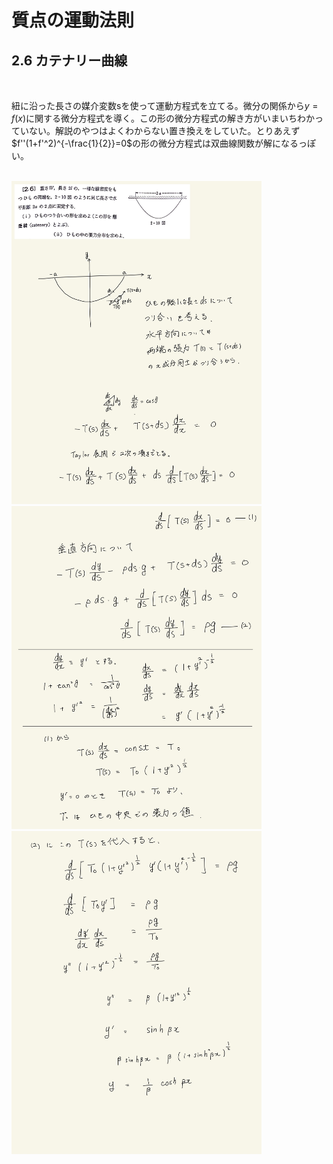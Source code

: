 <script type="text/javascript" async src="https://cdnjs.cloudflare.com/ajax/libs/mathjax/2.7.7/MathJax.js?config=TeX-MML-AM_CHTML">
</script>

<script type="text/x-mathjax-config">
 MathJax.Hub.Config({
 tex2jax: {
 inlineMath: [['$', '$'] ],
 displayMath: [ ['$$','$$'], ["\\[","\\]"] ]
 }
 });
</script>

# 質点の運動法則
## 2.6 カテナリー曲線

<br>

紐に沿った長さの媒介変数sを使って運動方程式を立てる。微分の関係から$y=f(x)$に関する微分方程式を導く。この形の微分方程式の解き方がいまいちわかっていない。解説のやつはよくわからない置き換えをしていた。とりあえず$f''(1+f'^2)^{-\frac{1}{2}}=0$の形の微分方程式は双曲線関数が解になるっぽい。

<br>

<img width="400" alt="rikigaku-18" src="./images/rikigaku-18.jpg">
<img width="400" alt="rikigaku-19" src="./images/rikigaku-19.jpg">
<img width="400" alt="rikigaku-20" src="./images/rikigaku-20.jpg">
